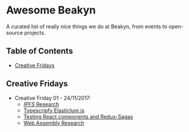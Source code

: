 # Awesome Beakyn

A curated list of really nice things we do at Beakyn, from events to open-source projects.

## Table of Contents

- [Creative Fridays](#creative-fridays)

## Creative Fridays

- Creative Friday 01 - 24/11/2017:
  - [*IPFS* Research](https://medium.com/beakyn/a-whole-day-playing-with-ipfs-95d2b6b3ea63)
  - [Typescripfy Elasticlunr.js](https://github.com/Beakyn/awesome-beakyn/pull/8)
  - [Testing React components and Redux-Sagas](https://github.com/Beakyn/awesome-beakyn/issues/3)
  - [Web Assembly Research](https://github.com/Beakyn/awesome-beakyn/issues/1)

